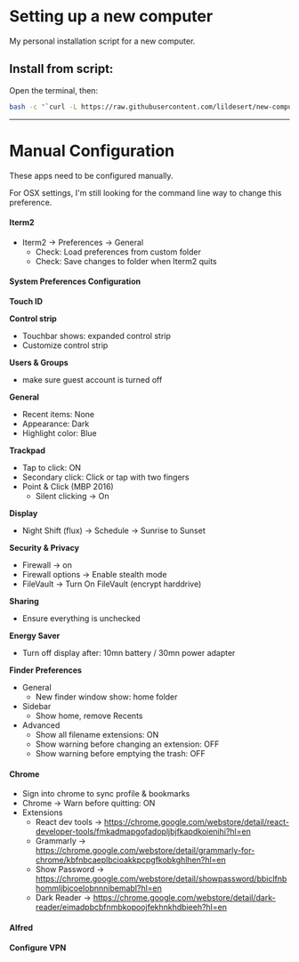 # Setting up a new computer

My personal installation script for a new computer.

## Install from script:

Open the terminal, then:

```sh
bash -c "`curl -L https://raw.githubusercontent.com/lildesert/new-computer/master/setup.sh`"
```

----


# Manual Configuration

These apps need to be configured manually.

For OSX settings, I'm still looking for the command line way to change this preference.

#### Iterm2

* Iterm2 -> Preferences -> General
	* Check: Load preferences from custom folder
	* Check: Save changes to folder when Iterm2 quits

#### System Preferences Configuration

**Touch ID**

**Control strip**

* Touchbar shows: expanded control strip
* Customize control strip


**Users & Groups**

* make sure guest account is turned off

**General**

* Recent items: None
* Appearance: Dark
* Highlight color: Blue

**Trackpad**

* Tap to click: ON
* Secondary click: Click or tap with two fingers
* Point & Click (MBP 2016)
	* Silent clicking -> On

**Display**

* Night Shift (flux) -> Schedule -> Sunrise to Sunset

**Security & Privacy**

* Firewall -> on
* Firewall options -> Enable stealth mode
* FileVault -> Turn On FileVault (encrypt harddrive)

**Sharing**

* Ensure everything is unchecked

**Energy Saver**

* Turn off display after: 10mn battery / 30mn power adapter

**Finder Preferences**

* General
	* New finder window show: home folder
* Sidebar
	* Show home, remove Recents
* Advanced
	* Show all filename extensions: ON
	* Show warning before changing an extension: OFF
	* Show warning before emptying the trash: OFF

#### Chrome

* Sign into chrome to sync profile & bookmarks
* Chrome -> Warn before quitting: ON
* Extensions
	* React dev tools -> https://chrome.google.com/webstore/detail/react-developer-tools/fmkadmapgofadopljbjfkapdkoienihi?hl=en
	* Grammarly -> https://chrome.google.com/webstore/detail/grammarly-for-chrome/kbfnbcaeplbcioakkpcpgfkobkghlhen?hl=en
	* Show Password -> https://chrome.google.com/webstore/detail/showpassword/bbiclfnbhommljbjcoelobnnnibemabl?hl=en
	* Dark Reader -> https://chrome.google.com/webstore/detail/dark-reader/eimadpbcbfnmbkopoojfekhnkhdbieeh?hl=en

#### Alfred

#### Configure VPN
